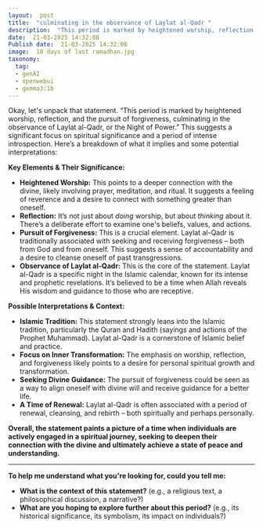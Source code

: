 ```yaml
---
layout:  post
title:  "culminating in the observance of Laylat al-Qadr "
description:  "This period is marked by heightened worship, reflection, and the pursuit of forgiveness, culminating in the observance of Laylat al-Qadr, or the Night of Power."
date:  21-03-2025 14:32:08
Publish date:  21-03-2025 14:32:08
image:  10 days of last ramadhan.jpg
taxonomy:
  tag:
  - genAI
  - openwebui
  - gemma3:1b
---
```

Okay, let's unpack that statement. “This period is marked by heightened worship, reflection, and the pursuit of forgiveness, culminating in the observance of Laylat al-Qadr, or the Night of Power.” This suggests a significant focus on spiritual significance and a period of intense introspection. Here’s a breakdown of what it implies and some potential interpretations:

**Key Elements & Their Significance:**

* **Heightened Worship:** This points to a deeper connection with the divine, likely involving prayer, meditation, and ritual. It suggests a feeling of reverence and a desire to connect with something greater than oneself.
* **Reflection:**  It’s not just about *doing* worship, but about *thinking* about it.  There’s a deliberate effort to examine one's beliefs, values, and actions.
* **Pursuit of Forgiveness:** This is a crucial element.  Laylat al-Qadr is traditionally associated with seeking and receiving forgiveness – both from God and from oneself. This suggests a sense of accountability and a desire to cleanse oneself of past transgressions.
* **Observance of Laylat al-Qadr:** This is the core of the statement. Laylat al-Qadr is a specific night in the Islamic calendar, known for its intense and prophetic revelations. It’s believed to be a time when Allah reveals His wisdom and guidance to those who are receptive.

**Possible Interpretations & Context:**

* **Islamic Tradition:** This statement strongly leans into the Islamic tradition, particularly the Quran and Hadith (sayings and actions of the Prophet Muhammad). Laylat al-Qadr is a cornerstone of Islamic belief and practice.
* **Focus on Inner Transformation:** The emphasis on worship, reflection, and forgiveness likely points to a desire for personal spiritual growth and transformation.
* **Seeking Divine Guidance:** The pursuit of forgiveness could be seen as a way to align oneself with divine will and receive guidance for a better life.
* **A Time of Renewal:** Laylat al-Qadr is often associated with a period of renewal, cleansing, and rebirth – both spiritually and perhaps personally.


**Overall, the statement paints a picture of a time when individuals are actively engaged in a spiritual journey, seeking to deepen their connection with the divine and ultimately achieve a state of peace and understanding.**

---

**To help me understand what you're looking for, could you tell me:**

*   **What is the context of this statement?** (e.g., a religious text, a philosophical discussion, a narrative?)
*   **What are you hoping to explore further about this period?** (e.g., its historical significance, its symbolism, its impact on individuals?)